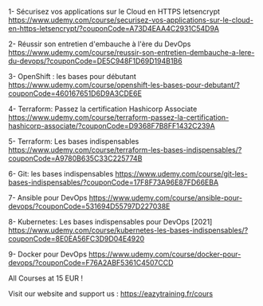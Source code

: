 1- Sécurisez vos applications sur le Cloud en HTTPS letsencrypt
https://www.udemy.com/course/securisez-vos-applications-sur-le-cloud-en-https-letsencrypt/?couponCode=A73D4EAA4C2931C54D9A

2- Réussir son entretien d'embauche à l'ère du DevOps
https://www.udemy.com/course/reussir-son-entretien-dembauche-a-lere-du-devops/?couponCode=DE5C948F1D69D194B1B6

3- OpenShift : les bases pour débutant
https://www.udemy.com/course/openshift-les-bases-pour-debutant/?couponCode=460167651D6D9A3CDE6E

4- Terraform: Passez la certification Hashicorp Associate
https://www.udemy.com/course/terraform-passez-la-certification-hashicorp-associate/?couponCode=D9368F7B8FF1432C239A

5- Terraform: Les bases indispensables
https://www.udemy.com/course/terraform-les-bases-indispensables/?couponCode=A9780B635C33C225774B

6- Git: les bases indispensables
https://www.udemy.com/course/git-les-bases-indispensables/?couponCode=17F8F73A96E87FD66EBA

7- Ansible pour DevOps
https://www.udemy.com/course/ansible-pour-devops/?couponCode=531694D55797D227038E

8- Kubernetes: Les bases indispensables pour DevOps [2021]
https://www.udemy.com/course/kubernetes-les-bases-indispensables/?couponCode=8E0EA56FC3D9D04E4920

9- Docker pour DevOps
https://www.udemy.com/course/docker-pour-devops/?couponCode=F76A2ABF5361C4507CCD

All Courses at 15 EUR !

Visit our website and support us : https://eazytraining.fr/cours
